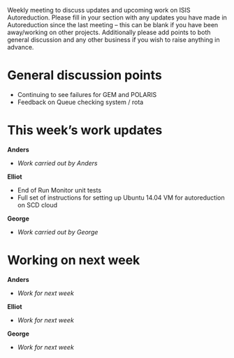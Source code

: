 Weekly meeting to discuss updates and upcoming work on ISIS Autoreduction.
Please fill in your section with any updates you have made in Autoreduction since the last meeting – this can be blank if you have been away/working on other projects. Additionally please add points to both general discussion and any other business if you wish to raise anything in advance. 

General discussion points
=========================
* Continuing to see failures for GEM and POLARIS
* Feedback on Queue checking system / rota

This week’s work updates
========================

**Anders**
* *Work carried out by Anders* 

**Elliot**
* End of Run Monitor unit tests
* Full set of instructions for setting up Ubuntu 14.04 VM for autoreduction on SCD cloud

**George**
* *Work carried out by George*

Working on next week
====================

**Anders**
* *Work for next week*

**Elliot**
* *Work for next week*

**George**
* *Work for next week*
